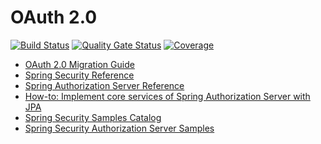 # OAuth 2.0

[![Build Status](https://app.travis-ci.com/safecornerscoffee/spring-boot-oauth2.svg?branch=master)](https://app.travis-ci.com/safecornerscoffee/spring-boot-oauth2)
[![Quality Gate Status](https://sonarcloud.io/api/project_badges/measure?project=safecornerscoffee_spring-boot-oauth2&metric=alert_status)](https://sonarcloud.io/dashboard?id=safecornerscoffee_spring-boot-oauth2)
[![Coverage](https://sonarcloud.io/api/project_badges/measure?project=safecornerscoffee_spring-boot-oauth2&metric=coverage)](https://sonarcloud.io/dashboard?id=safecornerscoffee_spring-boot-oauth2)

- [OAuth 2.0 Migration Guide](https://github.com/spring-projects/spring-security/wiki/OAuth-2.0-Migration-Guide)
- [Spring Security Reference](https://docs.spring.io/spring-security/reference/index.html)
- [Spring Authorization Server Reference](https://docs.spring.io/spring-authorization-server/docs/current/reference/html/index.html)
- [How-to: Implement core services of Spring Authorization Server with JPA](https://docs.spring.io/spring-authorization-server/docs/current/reference/html/guides/how-to-jpa.html)
- [Spring Security Samples Catalog](https://github.com/spring-projects/spring-security-samples)
- [Spring Security Authorization Server Samples](https://github.com/spring-projects/spring-authorization-server/tree/main/samples)